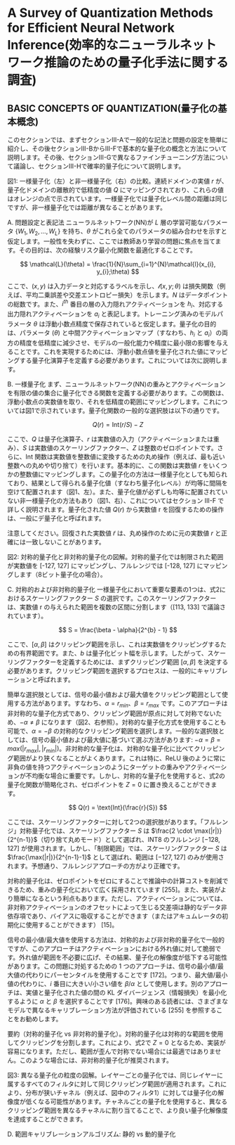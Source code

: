 # A Survey of Quantization Methods for Efficient Neural Network Inference(効率的なニューラルネットワーク推論のための量子化手法に関する調査) 


## BASIC CONCEPTS OF QUANTIZATION(量子化の基本概念)  
このセクションでは、まずセクションIII-Aで一般的な記法と問題の設定を簡単に紹介し、その後セクションIII-BからIII-Fで基本的な量子化の概念と方法について説明します。その後、セクションIII-Gで異なるファインチューニング方法について議論し、セクションIII-Hで確率的量子化について説明します。

図1: 一様量子化（左）と非一様量子化（右）の比較。連続ドメインの実値 $r$ が、量子化ドメインの離散的で低精度の値 $Q$ にマッピングされており、これらの値はオレンジの点で示されています。一様量子化では量子化レベル間の距離は同じですが、非一様量子化では距離が異なることがあります。

A. 問題設定と表記法
ニューラルネットワーク(NN)が $L$ 層の学習可能なパラメータ $\{W_{1}, W_{2}, \ldots, W_{L}\}$ を持ち、$\theta$ がこれら全てのパラメータの組み合わせを示すと仮定します。一般性を失わずに、ここでは教師あり学習の問題に焦点を当てます。その目的は、次の経験リスク最小化関数を最適化することです。

$$
\mathcal{L}(\theta) = \frac{1}{N}\sum_{i=1}^{N}\mathcal{l}(x_{i}, y_{i};\theta)
$$

ここで、$(x, y)$ は入力データと対応するラベルを示し、$\mathcal{l}(x, y; θ)$ は損失関数（例えば、平均二乗誤差や交差エントロピー損失）を示します。$N$ はデータポイントの総数です。また、$i^{th}$ 番目の層の入力隠れアクティベーションを $h_{i}$、対応する出力隠れアクティベーションを $a_{i}$ と表記します。トレーニング済みのモデルパラメータ $\theta$ は浮動小数点精度で保存されていると仮定します。量子化の目的は、パラメータ $(\theta)$ と中間アクティベーションマップ（すなわち、$h_{i}$ と $a_{i}$）の両方の精度を低精度に減少させ、モデルの一般化能力や精度に最小限の影響を与えることです。これを実現するためには、浮動小数点値を量子化された値にマッピングする量子化演算子を定義する必要があります。これについては次に説明します。

B. 一様量子化
まず、ニューラルネットワーク(NN)の重みとアクティベーションを有限の値の集合に量子化できる関数を定義する必要があります。この関数は、浮動小数点の実数値を取り、それを低精度の範囲にマッピングします。これについては図1で示されています。量子化関数の一般的な選択肢は以下の通りです。

$$
Q(r) = \text{Int}(r/S) - Z
$$

ここで、$Q$ は量子化演算子、$r$ は実数値の入力（アクティベーションまたは重み）、$S$ は実数値のスケーリングファクター、$Z$ は整数のゼロポイントです。さらに、$\text{Int}$ 関数は実数値を整数値に変換するための丸め操作（例えば、最も近い整数への丸めや切り捨て）を行います。基本的に、この関数は実数値 $r$ をいくつかの整数値にマッピングします。この量子化の方法は一様量子化としても知られており、結果として得られる量子化値（すなわち量子化レベル）が均等に間隔を空けて配置されます（図1、左）。また、量子化値が必ずしも均等に配置されていない非一様量子化の方法もあり（図1、右）、これについてはセクション III-F で詳しく説明されます。量子化された値 $Q(r)$ から実数値 r を回復するための操作は、一般にデ量子化と呼ばれます。

注意してください。回復された実数値 $\tilde{r}$ は、丸め操作のために元の実数値 $r$ と正確には一致しないことがあります。

図2: 対称的量子化と非対称的量子化の図解。対称的量子化では制限された範囲が実数値を [-127, 127] にマッピングし、フルレンジでは [-128, 127] にマッピングします（8ビット量子化の場合）。

C. 対称的および非対称的量子化
一様量子化において重要な要素の1つは、式2におけるスケーリングファクター $S$ の選択です。このスケーリングファクターは、実数値 r の与えられた範囲を複数の区間に分割します（[113, 133] で議論されています）。

$$
S = \frac{\beta - \alpha}{2^{b} - 1}
$$

ここで、$[\alpha, \beta]$ はクリッピング範囲を示し、これは実数値をクリッピングするための有界範囲です。また、$b$ は量子化ビット幅を示します。したがって、スケーリングファクターを定義するためには、まずクリッピング範囲 $[\alpha, \beta]$ を決定する必要があります。クリッピング範囲を選択するプロセスは、一般的にキャリブレーションと呼ばれます。

簡単な選択肢としては、信号の最小値および最大値をクリッピング範囲として使用する方法があります。すなわち、$\alpha = r_{min}、\beta = r_{max}$ です。このアプローチは非対称的な量子化方式であり、クリッピング範囲が原点に対して対称でないため、$-\alpha \neq \beta$ になります（図2、右参照）。対称的な量子化方式を使用することも可能で、$\alpha = -\beta$ の対称的なクリッピング範囲を選択します。一般的な選択肢としては、信号の最小値および最大値に基づいて選ぶ方法があります: $−\alpha = \beta = max(|r_{max}|, |r_{min}|)$。非対称的な量子化は、対称的な量子化に比べてクリッピング範囲がより狭くなることがよくあります。これは特に、$\text{ReLU}$ 後のように常に非負の値を持つアクティベーションのようにターゲットの重みやアクティベーションが不均衡な場合に重要です。しかし、対称的な量子化を使用すると、式2の量子化関数が簡略化され、ゼロポイントを $Z = 0$ に置き換えることができます。

$$
Q(r) = \text{Int}(\frac{r}{S})
$$

ここでは、スケーリングファクターに対して2つの選択肢があります。「フルレンジ」対称量子化では、スケーリングファクター $S$ は $\frac{2 \cdot \max(|r|)}{2^{n-1}}$（切り捨て丸めモード）として選ばれ、$\text{INT8}$ のフルレンジ $[-128, 127]$ が使用されます。しかし、「制限範囲」では、スケーリングファクター $S$ は $\frac{\max(|r|)}{2^{n-1}-1}$ として選ばれ、範囲は $[-127, 127]$ のみが使用されます。予想通り、フルレンジアプローチの方がより正確です。

対称的量子化は、ゼロポイントをゼロにすることで推論中の計算コストを削減できるため、重みの量子化において広く採用されています [255]。また、実装がより簡単になるという利点もあります。ただし、アクティベーションについては、非対称アクティベーションのオフセットによって生じる交差項は静的なデータ非依存項であり、バイアスに吸収することができます（またはアキュムレータの初期化に使用することができます） [15]。

信号の最小値/最大値を使用する方法は、対称的および非対称的量子化で一般的ですが、このアプローチはアクティベーションにおける外れ値に対して脆弱です。外れ値が範囲を不必要に広げ、その結果、量子化の解像度が低下する可能性があります。この問題に対処するための $1$ つのアプローチは、信号の最小値/最大値の代わりにパーセンタイルを使用することです [172]。つまり、最大値/最小値の代わりに、$i$ 番目に大きい/小さい値を $\beta/\alpha$ として使用します。別のアプローチは、実値と量子化された値の間の $\text{KL}$ ダイバージェンス（情報損失）を最小化するように $\alpha$ と $\beta$ を選択することです [176]。興味のある読者には、さまざまなモデルで異なるキャリブレーション方法が評価されている [255] を参照することをお勧めします。

要約（対称的量子化 vs 非対称的量子化）。対称的量子化は対称的な範囲を使用してクリッピングを分割します。これにより、式2で $Z = 0$ となるため、実装が容易になります。ただし、範囲が歪んで対称でない場合には最適ではありません。このような場合には、非対称的量子化が推奨されます。

図3: 異なる量子化の粒度の図解。レイヤーごとの量子化では、同じレイヤーに属するすべてのフィルタに対して同じクリッピング範囲が適用されます。これにより、分布が狭いチャネル（例えば、図中のフィルタ1）に対しては量子化の解像度が低くなる可能性があります。チャネルごとの量子化を使用すると、異なるクリッピング範囲を異なるチャネルに割り当てることで、より良い量子化解像度を達成することができます。

D. 範囲キャリブレーションアルゴリズム: 静的 vs 動的量子化
